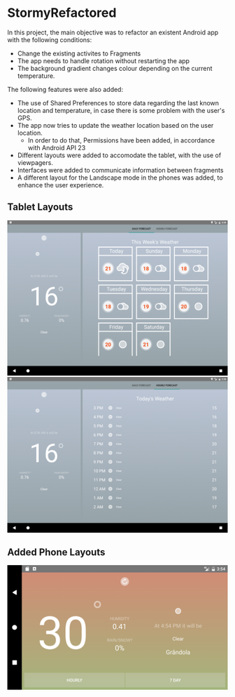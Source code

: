 # StormyRefactored

In this project, the main objective was to refactor an existent Android app with the following conditions:
* Change the existing activites to Fragments
* The app needs to handle rotation without restarting the app
* The background gradient changes colour depending on the current temperature.

The following features were also added:
* The use of Shared Preferences to store data regarding the last known location and temperature, in case there is some problem with the user's GPS.
* The app now tries to update the weather location based on the user location.
  * In order to do that, Permissions have been added, in accordance with Android API 23
* Different layouts were added to accomodate the tablet, with the use of viewpagers.
* Interfaces were added to communicate information between fragments
* A different layout for the Landscape mode in the phones was added, to enhance the user experience.

## Tablet Layouts

![Tablet Layout 1](https://raw.githubusercontent.com/Vanethos/StormyRefactored/ReadmeChange/Stormy/Tablet_1.png)
![Tablet Layout 2](https://raw.githubusercontent.com/Vanethos/StormyRefactored/ReadmeChange/Stormy/Tablet_2.png)

## Added Phone Layouts

![Phone Landscape](https://raw.githubusercontent.com/Vanethos/StormyRefactored/ReadmeChange/Stormy/Phone%204.png "Phone Landscape")
